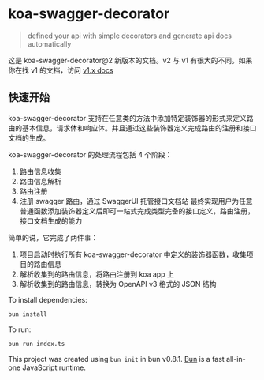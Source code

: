 # koa-swagger-decorator

> defined your api with simple decorators and generate api docs automatically

这是 koa-swagger-decorator@2 新版本的文档。v2 与 v1 有很大的不同。如果你在找 v1 的文档，访问 [v1.x docs](www.baidu.com)

## 快速开始

koa-swagger-decorator 支持在任意类的方法中添加特定装饰器的形式来定义路由的基本信息，请求体和响应体。并且通过这些装饰器定义完成路由的注册和接口文档的生成。

koa-swagger-decorator 的处理流程包括 4 个阶段：
1. 路由信息收集
2. 路由信息解析
3. 路由注册
4. 注册 swagger 路由，通过 SwaggerUI 托管接口文档站
最终实现用户为任意普通函数添加装饰器定义后即可一站式完成类型完备的接口定义，路由注册，接口文档生成的能力

简单的说，它完成了两件事：
1. 项目启动时执行所有 koa-swagger-decorator 中定义的装饰器函数，收集项目的路由信息
2. 解析收集到的路由信息，将路由注册到 koa app 上
3. 解析收集到的路由信息，转换为 OpenAPI v3 格式的 JSON 结构

To install dependencies:

```bash
bun install
```

To run:

```bash
bun run index.ts
```

This project was created using `bun init` in bun v0.8.1. [Bun](https://bun.sh) is a fast all-in-one JavaScript runtime.

